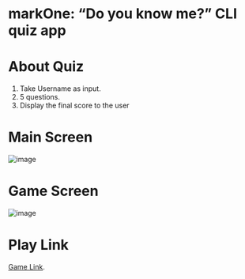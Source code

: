 # markOne: “Do you know me?” CLI quiz app
# About Quiz
1. Take Username as input.
2. 5 questions.
3. Display the final score to the user

# Main Screen

![image](https://res.cloudinary.com/debo7pflq/image/upload/v1662166780/github/DO_yj406s.png)

# Game Screen

![image](https://res.cloudinary.com/debo7pflq/image/upload/v1662166942/github/Screenshot_1490_zvyzsf.png)

# Play Link
[Game Link](https://replit.com/@keshavgupta8481/cli-do-you-know-me-quiz?embed=true).

